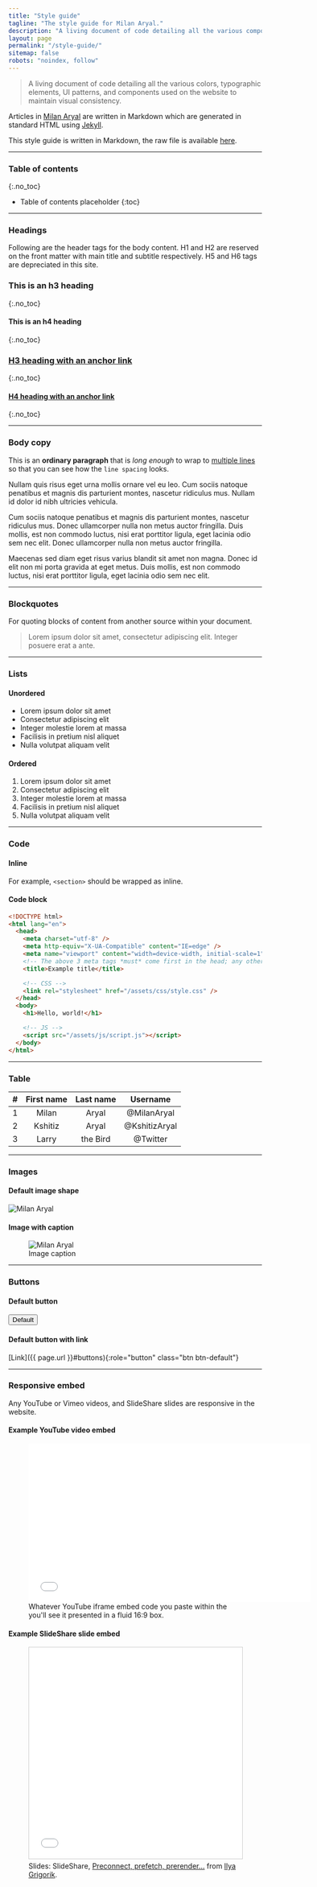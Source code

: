 ```yaml
---
title: "Style guide"
tagline: "The style guide for Milan Aryal."
description: "A living document of code detailing all the various components used on the website to maintain visual consistency."
layout: page
permalink: "/style-guide/"
sitemap: false
robots: "noindex, follow"
---
```


> A living document of code detailing all the various colors, typographic elements, UI patterns, and components used on the website to maintain visual consistency.

Articles in [Milan Aryal](//milanaryal.com.np/) are written in Markdown which are generated in standard HTML using [Jekyll](//jekyllrb.com/).

This style guide is written in Markdown, the raw file is available [here](//raw.githubusercontent.com/MilanAryal/milanaryal.github.io/master/_pages/style-guide.md).

---

<!-- prettier-ignore-start -->

### Table of contents
{:.no_toc}

* Table of contents placeholder
{:toc}

<!-- prettier-ignore-end -->

---

### Headings

Following are the header tags for the body content. H1 and H2 are reserved on the front matter with main title and subtitle respectively. H5 and H6 tags are depreciated in this site.

<!-- prettier-ignore-start -->

### This is an h3 heading
{:.no_toc}

#### This is an h4 heading
{:.no_toc}

### [H3 heading with an anchor link](/style-guide/)
{:.no_toc}

#### [H4 heading with an anchor link](/style-guide/)
{:.no_toc}

<!-- prettier-ignore-end -->

---

### Body copy

This is an **ordinary paragraph** that is _long enough_ to wrap to [multiple lines](/style-guide/) so that you can see how the `line spacing` looks.

Nullam quis risus eget urna mollis ornare vel eu leo. Cum sociis natoque penatibus et magnis dis parturient montes, nascetur ridiculus mus. Nullam id dolor id nibh ultricies vehicula.

Cum sociis natoque penatibus et magnis dis parturient montes, nascetur ridiculus mus. Donec ullamcorper nulla non metus auctor fringilla. Duis mollis, est non commodo luctus, nisi erat porttitor ligula, eget lacinia odio sem nec elit. Donec ullamcorper nulla non metus auctor fringilla.

Maecenas sed diam eget risus varius blandit sit amet non magna. Donec id elit non mi porta gravida at eget metus. Duis mollis, est non commodo luctus, nisi erat porttitor ligula, eget lacinia odio sem nec elit.

---

### Blockquotes

For quoting blocks of content from another source within your document.

> Lorem ipsum dolor sit amet, consectetur adipiscing elit. Integer posuere erat a ante.

---

### Lists

#### Unordered

- Lorem ipsum dolor sit amet
- Consectetur adipiscing elit
- Integer molestie lorem at massa
- Facilisis in pretium nisl aliquet
- Nulla volutpat aliquam velit

#### Ordered

1. Lorem ipsum dolor sit amet
2. Consectetur adipiscing elit
3. Integer molestie lorem at massa
4. Facilisis in pretium nisl aliquet
5. Nulla volutpat aliquam velit

---

### Code

#### Inline

For example, `<section>` should be wrapped as inline.

#### Code block

```html
<!DOCTYPE html>
<html lang="en">
  <head>
    <meta charset="utf-8" />
    <meta http-equiv="X-UA-Compatible" content="IE=edge" />
    <meta name="viewport" content="width=device-width, initial-scale=1" />
    <!-- The above 3 meta tags *must* come first in the head; any other head content must come *after* these tags -->
    <title>Example title</title>

    <!-- CSS -->
    <link rel="stylesheet" href="/assets/css/style.css" />
  </head>
  <body>
    <h1>Hello, world!</h1>

    <!-- JS -->
    <script src="/assets/js/script.js"></script>
  </body>
</html>
```

---

### Table

| #   | First name | Last name |   Username    |
| :-- | :--------: | :-------: | :-----------: |
| 1   |   Milan    |   Aryal   |  @MilanAryal  |
| 2   |  Kshitiz   |   Aryal   | @KshitizAryal |
| 3   |   Larry    | the Bird  |   @Twitter    |

---

### Images

#### Default image shape

![Milan Aryal](//placehold.it/800x400)

#### Image with caption

<figure>
  <img src="//placehold.it/800x400" alt="Milan Aryal">
    <figcaption>Image caption</figcaption>
</figure>

---

### Buttons

#### Default button

<button type="button" class="btn btn-default">Default</button>

#### Default button with link

[Link]({{ page.url }}#buttons){:role="button" class="btn btn-default"}

---

### Responsive embed

Any YouTube or Vimeo videos, and SlideShare slides are responsive in the website.

#### Example YouTube video embed

<figure>
  <!-- Copy & Pasted from YouTube -->
  <iframe width="560" height="315" src="//www.youtube.com/embed/Y1xs_xPb46M?rel=0&amp;hd=1&amp;theme=light" frameborder="0" allowfullscreen></iframe>
  <figcaption>Whatever YouTube iframe embed code you paste within the you'll see it presented in a fluid 16:9 box.</figcaption>
</figure>

#### Example SlideShare slide embed

<figure>
  <iframe src="//www.slideshare.net/slideshow/embed_code/45418162" width="510" height="420" frameborder="0" marginwidth="0" marginheight="0" scrolling="no" style="border:1px solid #CCC; border-width:1px; margin-bottom:5px; max-width: 100%;" allowfullscreen> </iframe>

  <figcaption>Slides: SlideShare, <a href="//docs.google.com/presentation/d/18zlAdKAxnc51y_kj-6sWLmnjl6TLnaru_WH0LJTjP-o/present?slide=id.p19">Preconnect, prefetch, prerender...</a> from <a href="//twitter.com/igrigorik">Ilya Grigorik</a>.</figcaption>
</figure>
